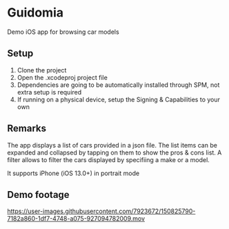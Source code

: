 # Guidomia
Demo iOS app for browsing car models

## Setup
1. Clone the project
2. Open the .xcodeproj project file
3. Dependencies are going to be automatically installed through SPM, not extra setup is required
4. If running on a physical device, setup the Signing & Capabilities to your own

## Remarks
The app displays a list of cars provided in a json file. The list items can be expanded and collapsed by tapping on them to show the pros & cons list. A filter allows to filter the cars displayed by specifiing a make or a model.

It supports iPhone (iOS 13.0+) in portrait mode

## Demo footage
https://user-images.githubusercontent.com/7923672/150825790-7182a860-1df7-4748-a075-927094782009.mov

